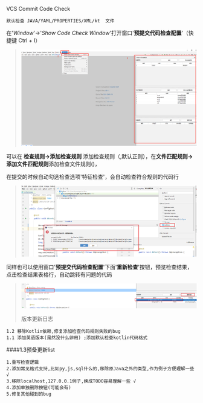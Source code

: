 VCS Commit Code Check

    默认检查 JAVA/YAML/PROPERTIES/XML/kt  文件 

在'*Window*'->'*Show Code Check Window*'打开窗口'**预提交代码检查配置**'（快捷键 Ctrl + I）
>![打开窗口](mdimg/openPlugin.png)

可以在 **检查规则->添加检查规则** 添加检查规则（,默认正则），在**文件匹配规则->添加文件匹配规则**添加检查文件规则()，

在提交的时候自动勾选检查选项'特征检查'，会自动检查符合规则的代码行
>![默认勾选](mdimg/commitResult.png)

同样也可以使用窗口'**预提交代码检查配置**'下面'**重新检查**'按钮，预览检查结果，点击检查结果表格行，自动跳转有问题的代码
>![检查结果](mdimg/checkResult.png)
>
>版本更新日志
    
    1.2 移除Kotlin依赖,修复添加检查代码规则失败的bug
    1.1 添加英语版本(虽然没什么卵用) ;添加默认检查kotlin代码格式
    
####1.3预备更新list

    1.重写检查逻辑
    2.添加常见格式支持,比如py,js,sql什么的,移除原Java之外的类型,作为例子方便理解一些 √
    3.移除localhost,127.0.0.1例子,换成TODO容易理解一些 √
    4.添加单独删除按钮(可能会有)
    5.修复其他碰到的bug
    